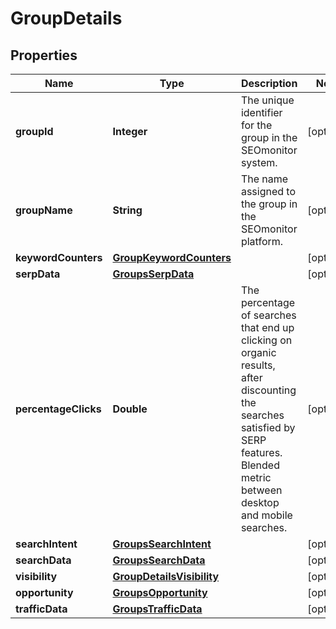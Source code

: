 # GroupDetails

## Properties
Name | Type | Description | Notes
------------ | ------------- | ------------- | -------------
**groupId** | **Integer** | The unique identifier for the group in the SEOmonitor system. |  [optional]
**groupName** | **String** | The name assigned to the group in the SEOmonitor platform. |  [optional]
**keywordCounters** | [**GroupKeywordCounters**](GroupKeywordCounters.md) |  |  [optional]
**serpData** | [**GroupsSerpData**](GroupsSerpData.md) |  |  [optional]
**percentageClicks** | **Double** | The percentage of searches that end up clicking on organic results, after discounting the searches satisfied by SERP features. Blended metric between desktop and mobile searches. |  [optional]
**searchIntent** | [**GroupsSearchIntent**](GroupsSearchIntent.md) |  |  [optional]
**searchData** | [**GroupsSearchData**](GroupsSearchData.md) |  |  [optional]
**visibility** | [**GroupDetailsVisibility**](GroupDetailsVisibility.md) |  |  [optional]
**opportunity** | [**GroupsOpportunity**](GroupsOpportunity.md) |  |  [optional]
**trafficData** | [**GroupsTrafficData**](GroupsTrafficData.md) |  |  [optional]
